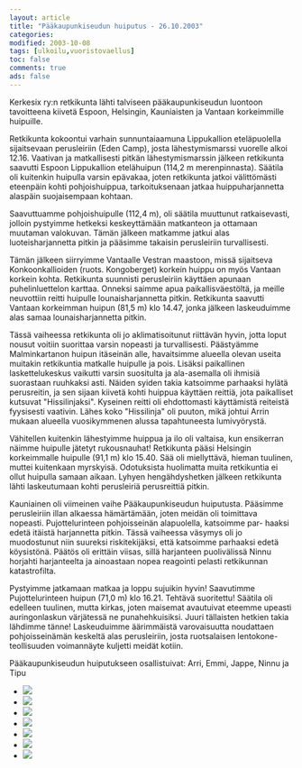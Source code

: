 ```yaml
--- 
layout: article 
title: "Pääkaupunkiseudun huiputus - 26.10.2003" 
categories: 
modified: 2003-10-08 
tags: [ulkoilu,vuoristovaellus]
toc: false 
comments: true 
ads: false 
--- 
```


Kerkesix ry:n retkikunta lähti talviseen pääkaupunkiseudun luontoon
tavoitteena kiivetä Espoon, Helsingin, Kauniaisten ja Vantaan
korkeimmille huipuille.

Retkikunta kokoontui varhain sunnuntaiaamuna Lippukallion eteläpuolella
sijaitsevaan perusleiriin (Eden Camp), josta lähestymismarssi vuorelle
alkoi 12.16. Vaativan ja matkallisesti pitkän lähestymismarssin jälkeen
retkikunta saavutti Espoon Lippukallion etelähuipun (114,2 m
merenpinnasta). Säätila oli kuitenkin huipulla varsin epävakaa, joten
retkikunta jatkoi välittömästi eteenpäin kohti pohjoishuippua,
tarkoituksenaan jatkaa huippuharjannetta alaspäin suojaisempaan kohtaan.

Saavuttuamme pohjoishuipulle (112,4 m), oli säätila muuttunut
ratkaisevasti, jolloin pystyimme hetkeksi keskeyttämään matkanteon ja
ottamaan muutaman valokuvan. Tämän jälkeen matkamme jatkui alas
luoteisharjannetta pitkin ja pääsimme takaisin perusleiriin
turvallisesti.

Tämän jälkeen siirryimme Vantaalle Vestran maastoon, missä sijaitseva
Konkoonkallioiden (ruots. Kongoberget) korkein huippu on myös Vantaan
korkein kohta. Retkikunta suunnisti perusleiriin käyttäen apunaan
puhelinluettelon karttaa. Onneksi saimme apua paikallisväestöltä, ja
meille neuvottiin reitti huipulle lounaisharjannetta pitkin. Retkikunta
saavutti Vantaan korkeimman huipun (81,5 m) klo 14.47, jonka jälkeen
laskeuduimme alas samaa lounaisharjannetta pitkin.

Tässä vaiheessa retkikunta oli jo aklimatisoitunut riittävän hyvin,
jotta loput nousut voitiin suorittaa varsin nopeasti ja turvallisesti.
Päästyämme Malminkartanon huipun itäseinän alle, havaitsimme alueella
olevan useita muitakin retkikuntia matkalle huipulle ja pois. Lisäksi
paikallinen laskettelukeskus vaikutti varsin suositulta ja ala-asemalla
oli ihmisiä suorastaan ruuhkaksi asti. Näiden syiden takia katsoimme
parhaaksi hylätä perusreitin, ja sen sijaan kiivetä kohti huippua
käyttäen reittiä, jota paikalliset kutsuvat "Hissilinjaksi". Kyseinen
reitti oli ehdottomasti käyttämistä reiteistä fyysisesti vaativin. Lähes
koko "Hissilinja" oli puuton, mikä johtui Arrin mukaan alueella
vuosikymmenen alussa tapahtuneesta lumivyörystä.

Vähitellen kuitenkin lähestyimme huippua ja ilo oli valtaisa, kun
ensikerran näimme huipulle jätetyt rukousnauhat! Retkikunta pääsi
Helsingin korkeimmalle huipulle (91,1 m) klo 15.40. Sää oli miellyttävä,
hieman tuulinen, muttei kuitenkaan myrskyisä. Odotuksista huolimatta
muita retkikuntia ei ollut huipulla samaan aikaan. Lyhyen
hengähdyshetken jälkeen retkikunta lähti laskeutumaan kohti perusleiriä
perusreittiä pitkin.

Kauniainen oli viimeinen vaihe Pääkaupunkiseudun huiputusta. Pääsimme
perusleiriin illan alkaessa hämärtämään, joten meidän oli toimittava
nopeasti. Pujottelurinteen pohjoisseinän alapuolella, katsoimme par-
haaksi edetä itäistä harjannetta pitkin. Tässä vaiheessa väsymys oli jo
muodostunut niin suureksi riskitekijäksi, että katsoimme parhaaksi edetä
köysistönä. Päätös oli erittäin viisas, sillä harjanteen puolivälissä
Ninnu horjahti harjanteelta ja ainoastaan nopea reagointi pelasti
retkikunnan katastrofilta.

Pystyimme jatkamaan matkaa ja loppu sujuikin hyvin! Saavutimme
Pujottelurinteen huipun (71,0 m) klo 16.21. Tehtävä suoritettu! Säätila
oli edelleen tuulinen, mutta kirkas, joten maisemat avautuivat eteemme
upeasti auringonlaskun värjätessä ne punahehkuisiksi. Juuri tällaisten
hetkien takia lähdimme tänne! Laskeuduimme äärimmäistä varovaisuutta
noudattaen pohjoisseinämän keskeltä alas perusleiriin, josta
ruotsalaisen lentokone- teollisuuden voimannäyte kuljetti meidät kotiin.

Pääkaupunkiseudun huiputukseen osallistuivat: Arri, Emmi, Jappe, Ninnu
ja Tipu

<div class="image-gallery">

-   [![](/Media/Default/ImageGalleries/paakaupunkiseudun-huiputus-26.10.2003/Thumbnails/PKShuiputus_008b.jpg)](/Media/Default/ImageGalleries/paakaupunkiseudun-huiputus-26.10.2003/PKShuiputus_008b.jpg)
-   [![](/Media/Default/ImageGalleries/paakaupunkiseudun-huiputus-26.10.2003/Thumbnails/PKShuiputus_012b.jpg)](/Media/Default/ImageGalleries/paakaupunkiseudun-huiputus-26.10.2003/PKShuiputus_012b.jpg)
-   [![](/Media/Default/ImageGalleries/paakaupunkiseudun-huiputus-26.10.2003/Thumbnails/PKShuiputus_028b.jpg)](/Media/Default/ImageGalleries/paakaupunkiseudun-huiputus-26.10.2003/PKShuiputus_028b.jpg)
-   [![](/Media/Default/ImageGalleries/paakaupunkiseudun-huiputus-26.10.2003/Thumbnails/PKShuiputus_044b.jpg)](/Media/Default/ImageGalleries/paakaupunkiseudun-huiputus-26.10.2003/PKShuiputus_044b.jpg)
-   [![](/Media/Default/ImageGalleries/paakaupunkiseudun-huiputus-26.10.2003/Thumbnails/PKShuiputus_047b.jpg)](/Media/Default/ImageGalleries/paakaupunkiseudun-huiputus-26.10.2003/PKShuiputus_047b.jpg)
-   [![](/Media/Default/ImageGalleries/paakaupunkiseudun-huiputus-26.10.2003/Thumbnails/PKShuiputus_067b.jpg)](/Media/Default/ImageGalleries/paakaupunkiseudun-huiputus-26.10.2003/PKShuiputus_067b.jpg)
-   [![](/Media/Default/ImageGalleries/paakaupunkiseudun-huiputus-26.10.2003/Thumbnails/PKShuiputus_071b.jpg)](/Media/Default/ImageGalleries/paakaupunkiseudun-huiputus-26.10.2003/PKShuiputus_071b.jpg)

</div>
